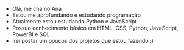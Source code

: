 - Olá, me chamo Ana
- Estou me aprofundando e estudando programação
- Atualmente estou estudando Python e JavaScript
- Possuo conhecimento básico em HTML, CSS, Python, JavaScript, PowerBI e SQL
- Irei postar um poucos dos projetos que estou fazendo :)
